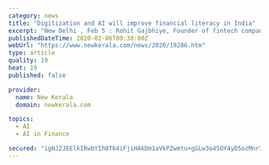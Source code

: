 ```yaml
---
category: news
title: "Digitization and AI will improve financial literacy in India"
excerpt: "New Delhi , Feb 5 : Rohit Gajbhiye, Founder of fintech company Financepeer has reckoned that digitization coupled with AI can be the game changers in improving financial literacy which will further lead to financial Inclusion. He was in Delhi to attend an interactive session on financial literacy at DAV united festival 2020 held at Indira ..."
publishedDateTime: 2020-02-06T09:38:00Z
webUrl: "https://www.newkerala.com/news/2020/19286.htm"
type: article
quality: 19
heat: 19
published: false

provider:
  name: New Kerala
  domain: newkerala.com

topics:
  - AI
  - AI in Finance

secured: "igHJZJEElkIRwbYIh0T64iFjiHAkDm1aVkPZwmtu+gGLw3o45OY4yD5ozMnr39UojlNEizyJEvTZzO/vxaUyzpfxABxwDVwH/TDco7a9s3DBwQaNKyfi2GmiIbnWuYJuABFi6JC+vqH0ribr5GiDCwBnUrnbId4uoM/DeyQjxCm1c3TlnsVjnOOi9UmUiTy85O0hN5afCjGWBd+aRmzwvgKENgLq2VzUnTEPIjcXbkVebi307hTDPsWLRIUAAzHLeJi5r+9tvYdK5a1tR1YnPXS5457TuDbCaBDTNXN+erTW8ccnYtEsypB8zn2CcSbC;QBKZStUe5CJ/55XQUYKbbA=="
---
```


